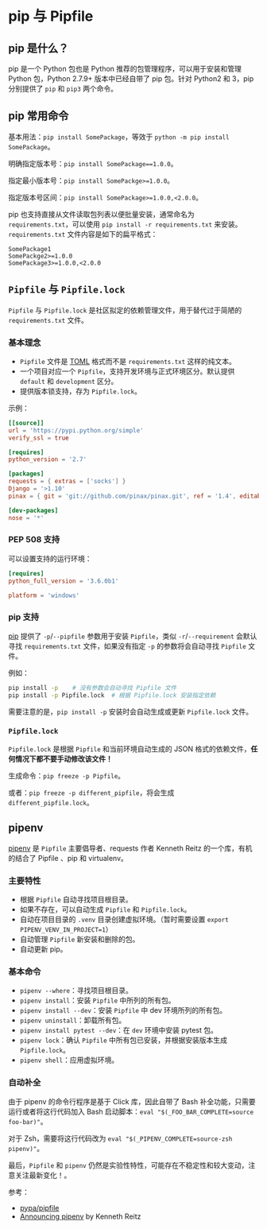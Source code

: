 # pip 与 Pipfile

## pip 是什么？

pip 是一个 Python 包也是 Python 推荐的包管理程序，可以用于安装和管理 Python 包，Python 2.7.9+ 版本中已经自带了 pip 包。针对 Python2 和 3，pip 分别提供了 ``pip`` 和 ``pip3`` 两个命令。

## pip 常用命令

基本用法：``pip install SomePackage``，等效于 ``python -m pip install SomePackage``。

明确指定版本号：``pip install SomePackage==1.0.0``。

指定最小版本号：``pip install SomePackge>=1.0.0``。

指定版本号区间：``pip install SomePackage>=1.0.0,<2.0.0``。

pip 也支持直接从文件读取包列表以便批量安装，通常命名为 ``requirements.txt``，可以使用 ``pip install -r requirements.txt`` 来安装。``requirements.txt`` 文件内容是如下的扁平格式：

```
SomePackage1
SomePackge2>=1.0.0
SomePackage3>=1.0.0,<2.0.0
```

## ``Pipfile`` 与 ``Pipfile.lock``

``Pipfile`` 与 ``Pipfile.lock`` 是社区拟定的依赖管理文件，用于替代过于简陋的 ``requirements.txt`` 文件。

###  基本理念

-  ``Pipfile`` 文件是 [TOML](https://github.com/toml-lang/toml) 格式而不是 ``requirements.txt`` 这样的纯文本。
- 一个项目对应一个 ``Pipfile``，支持开发环境与正式环境区分。默认提供 ``default`` 和 ``development`` 区分。
- 提供版本锁支持，存为 ``Pipfile.lock``。

示例：

```toml
[[source]]
url = 'https://pypi.python.org/simple'
verify_ssl = true

[requires]
python_version = '2.7'

[packages]
requests = { extras = ['socks'] }
Django = '>1.10'
pinax = { git = 'git://github.com/pinax/pinax.git', ref = '1.4', editable = true }

[dev-packages]
nose = '*'
```

### PEP 508 支持

可以设置支持的运行环境：

```toml
[requires]
python_full_version = '3.6.0b1'

platform = 'windows'
```

### pip 支持

[pip](https://pip.pypa.io/en/stable/) 提供了 ``-p``/``--pipfile`` 参数用于安装 ``Pipfile``，类似 ``-r``/``--requirement`` 会默认寻找 ``requirements.txt`` 文件，如果没有指定 ``-p`` 的参数将会自动寻找 ``Pipfile`` 文件。

例如：

```sh
pip install -p    # 没有参数会自动寻找 Pipfile 文件
pip install -p Pipfile.lock  # 根据 Pipfile.lock 安装指定依赖
```

需要注意的是，``pip install -p`` 安装时会自动生成或更新 ``Pipfile.lock`` 文件。

### ``Pipfile.lock``

``Pipfile.lock`` 是根据 ``Pipfile`` 和当前环境自动生成的 JSON 格式的依赖文件，**任何情况下都不要手动修改该文件！**

生成命令：``pip freeze -p Pipfile``。

或者：``pip freeze -p different_pipfile``，将会生成 ``different_pipfile.lock``。

## pipenv

[pipenv](https://github.com/kennethreitz/pipenv) 是 ``Pipfile`` 主要倡导者、requests 作者 Kenneth Reitz 的一个库，有机的结合了 Pipfile 、pip 和 virtualenv。

### 主要特性

- 根据 ``Pipfile`` 自动寻找项目根目录。
- 如果不存在，可以自动生成 ``Pipfile`` 和 ``Pipfile.lock``。
- 自动在项目目录的 ``.venv`` 目录创建虚拟环境。（暂时需要设置 ``export PIPENV_VENV_IN_PROJECT=1``）
- 自动管理 ``Pipfile`` 新安装和删除的包。
- 自动更新 pip。

### 基本命令

- ``pipenv --where``：寻找项目根目录。
- ``pipenv install``：安装 ``Pipfile`` 中所列的所有包。
- ``pipenv install --dev``：安装 ``Pipfile`` 中 dev 环境所列的所有包。
- ``pipenv uninstall``：卸载所有包。
- ``pipenv install pytest --dev``：在 ``dev`` 环境中安装 pytest 包。
- ``pipenv lock``：确认 ``Pipfile`` 中所有包已安装，并根据安装版本生成 ``Pipfile.lock``。
- ``pipenv shell``：应用虚拟环境。

### 自动补全

由于 pipenv 的命令行程序是基于 Click 库，因此自带了 Bash 补全功能，只需要运行或者将这行代码加入 Bash 启动脚本：``eval "$(_FOO_BAR_COMPLETE=source foo-bar)"``。

对于 Zsh，需要将这行代码改为 ``eval "$(_PIPENV_COMPLETE=source-zsh pipenv)"``。


最后，``Pipfile`` 和 ``pipenv`` 仍然是实验性特性，可能存在不稳定性和较大变动，注意关注最新变化！。

参考：

- [pypa/pipfile](https://github.com/pypa/pipfile)
- [Announcing pipenv](https://www.kennethreitz.org/essays/announcing-pipenv) by Kenneth Reitz

